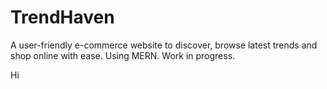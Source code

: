 # TrendHaven
A user-friendly e-commerce website to discover, browse latest trends and shop online with ease. Using MERN. Work in progress.

Hi